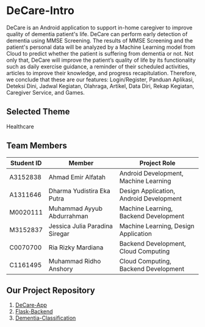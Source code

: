 # DeCare-Intro
DeCare is an Android application to support in-home caregiver to improve quality of dementia patient's life.
DeCare can perform early detection of dementia using MMSE Screening. The results of
MMSE Screening and the patient's personal data will be analyzed by a Machine
Learning model from Cloud to predict whether the patient is suffering from
dementia or not. Not only that, DeCare will improve the patient’s quality of life by
its functionality such as daily exercise guidance, a reminder of their scheduled
activities, articles to improve their knowledge, and progress recapitulation.
Therefore, we conclude that these are our features: Login/Register, Panduan
Aplikasi, Deteksi Dini, Jadwal Kegiatan, Olahraga, Artikel, Data Diri, Rekap
Kegiatan, Caregiver Service, and Games.

## Selected Theme
Healthcare

## Team Members
| Student ID  | Member |  Project Role |
| ----------- | ------ | ------------- |
| A3152838 | Ahmad Emir Alfatah | Android Development, Machine Learning |  
| A1311646 | Dharma Yudistira Eka Putra | Design Application, Android Development | 
| M0020111 | Muhammad Ayyub Abdurrahman | Machine Learning, Backend Development |
| M3152837 | Jessica Julia Paradina Siregar | Machine Learning, Design Application |
| C0070700 | Ria Rizky Mardiana | Backend Development, Cloud Computing | 
| C1161495 | Muhammad Ridho Anshory | Cloud Computing, Backend Development | 

## Our Project Repository
1. [DeCare-App](https://github.com/B21-CAP0075/DeCare-App)
2. [Flask-Backend](https://github.com/B21-CAP0075/Flask-Backend)
3. [Dementia-Classification](https://github.com/B21-CAP0075/Dementia-Classification)
